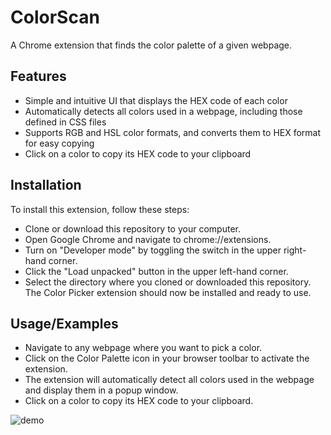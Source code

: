 # ColorScan

A Chrome extension that finds the color palette of a given webpage.

## Features

- Simple and intuitive UI that displays the HEX code of each color
- Automatically detects all colors used in a webpage, including those defined in CSS files
- Supports RGB and HSL color formats, and converts them to HEX format for easy copying
- Click on a color to copy its HEX code to your clipboard

## Installation

To install this extension, follow these steps:

- Clone or download this repository to your computer.
- Open Google Chrome and navigate to chrome://extensions.
- Turn on "Developer mode" by toggling the switch in the upper right-hand corner.
- Click the "Load unpacked" button in the upper left-hand corner.
- Select the directory where you cloned or downloaded this repository.
  The Color Picker extension should now be installed and ready to use.

## Usage/Examples

- Navigate to any webpage where you want to pick a color.
- Click on the Color Palette icon in your browser toolbar to activate the extension.
- The extension will automatically detect all colors used in the webpage and display them in a popup window.
- Click on a color to copy its HEX code to your clipboard.

![demo](https://user-images.githubusercontent.com/15850172/228416211-34e3c630-0418-46d5-84dc-8fdfee742713.png)
